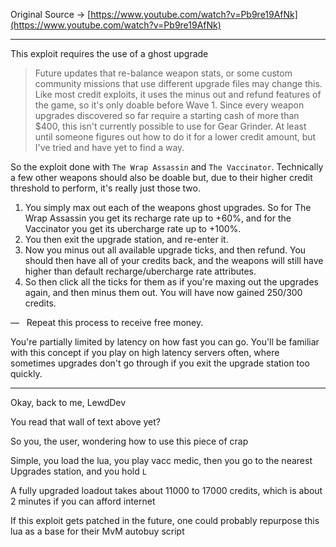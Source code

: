 Original Source → [https://www.youtube.com/watch?v=Pb9re19AfNk](https://www.youtube.com/watch?v=Pb9re19AfNk)

---

This exploit requires the use of a ghost upgrade

> Future updates that re-balance weapon stats, or some custom community missions that use different upgrade files may change this. Like most credit exploits, it uses the minus out and refund features of the game, so it's only doable before Wave 1. Since every weapon upgrades discovered so far require a starting cash of more than $400, this isn't currently possible to use for Gear Grinder. At least until someone figures out how to do it for a lower credit amount, but I've tried and have yet to find a way.

So the exploit done with `The Wrap Assassin` and `The Vaccinator`. Technically a few other weapons should also be doable but, due to their higher credit threshold to perform, it's really just those two.

1.  You simply max out each of the weapons ghost upgrades. So for The Wrap Assassin you get its recharge rate up to +60%, and for the Vaccinator you get its ubercharge rate up to +100%.
2.  You then exit the upgrade station, and re-enter it.
3.  Now you minus out all available upgrade ticks, and then refund. You should then have all of your credits back, and the weapons will still have higher than default recharge/ubercharge rate attributes.
4.  So then click all the ticks for them as if you're maxing out the upgrades again, and then minus them out. You will have now gained 250/300 credits.

—   Repeat this process to receive free money.

You're partially limited by latency on how fast you can go. You'll be familiar with this concept if you play on high latency servers often, where sometimes upgrades don't go through if you exit the upgrade station too quickly.

---

Okay, back to me, LewdDev

You read that wall of text above yet?

So you, the user, wondering how to use this piece of crap

Simple, you load the lua, you play vacc medic, then you go to the nearest Upgrades station, and you hold `L`

A fully upgraded loadout takes about 11000 to 17000 credits, which is about 2 minutes if you can afford internet

If this exploit gets patched in the future, one could probably repurpose this lua as a base for their MvM autobuy script
